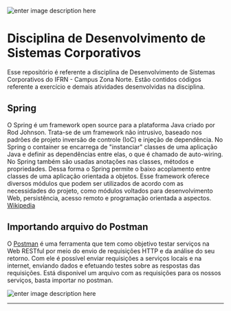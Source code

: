 ![enter image description here](http://portal.ifrn.edu.br/++resource++ifrn.tema2011.images/logo.png)
# Disciplina de Desenvolvimento de Sistemas Corporativos
Esse repositório é referente a disciplina de Desenvolvimento de Sistemas Corporativos do IFRN - Campus Zona Norte. Estão contidos códigos referente a exercício e demais atividades desenvolvidas na disciplina.

## Spring 
O Spring é um framework open source para a plataforma Java criado por Rod Johnson. Trata-se de um framework não intrusivo, baseado nos padrões de projeto inversão de controle (IoC) e injeção de dependência. No Spring o container se encarrega de "instanciar" classes de uma aplicação Java e definir as dependências entre elas, o que é chamado de auto-wiring. No Spring também são usadas anotações nas classes, métodos e propriedades. Dessa forma o Spring permite o baixo acoplamento entre classes de uma aplicação orientada a objetos.
Esse framework oferece diversos módulos que podem ser utilizados de acordo com as necessidades do projeto, como módulos voltados para desenvolvimento Web, persistência, acesso remoto e programação orientada a aspectos. [Wikipedia](https://pt.wikipedia.org/wiki/Spring_Framework)

## Importando arquivo do Postman
O [Postman](https://www.getpostman.com/downloads/) é uma ferramenta que tem como objetivo testar serviços na Web RESTful por meio do envio de requisições HTTP e da análise do seu retorno. Com ele é possível enviar requisições a serviços locais e na internet, enviando dados e efetuando testes sobre as respostas das requisições. Está disponivel um arquivo com as requisições para os nossos serviços, basta importar no postman. 

![enter image description here](https://github.com/thomascristanis/disciplinadsc/blob/master/imagens/importPostman.gif?raw=true)

-----------------------------------------------------------------------------------------------------------------------------
